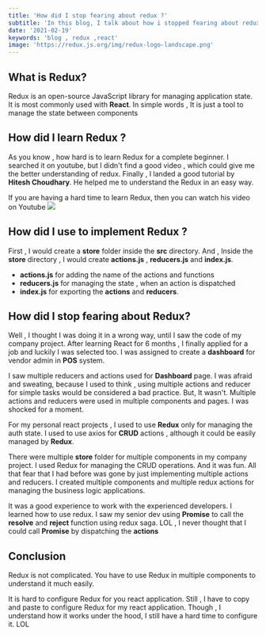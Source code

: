 ```yaml
---
title: 'How did I stop fearing about redux ?'
subtitle: 'In this blog, I talk about how i stopped fearing about redux.'
date: '2021-02-19'
keywords: 'blog , redux ,react'
image: 'https://redux.js.org/img/redux-logo-landscape.png'
---
```


## **What is Redux?**

Redux is an open-source JavaScript library for managing application state. It is most commonly used with **React**.
In simple words , It is just a tool to manage the state between components

## **How did I learn Redux ?**

As you know , how hard is to learn Redux for a complete beginner. I searched it on youtube, but I didn't find a good video , which could give me the better understanding of redux. Finally , I landed a good tutorial by **Hitesh Choudhary**. He helped me to understand the Redux in an easy way.

If you are having a hard time to learn Redux, then you can watch his video on Youtube
[![](http://img.youtube.com/vi/np8A_aW7Pew/0.jpg)](http://www.youtube.com/watch?v=np8A_aW7Pew 'Redux')

## **How did I use to implement Redux ?**

First , I would create a **store** folder inside the **src** directory. And , Inside the **store** directory , I would create **actions.js** , **reducers.js** and **index.js**.

- **actions.js** for adding the name of the actions and functions
- **reducers.js** for managing the state , when an action is dispatched
- **index.js** for exporting the **actions** and **reducers**.

## **How did I stop fearing about Redux?**

Well , I thought I was doing it in a wrong way, until I saw the code of my company project. After learning React for 6 months , I finally applied for a job and luckily I was selected too. I was assigned to create a **dashboard** for vendor admin in **POS** system.

I saw multiple reducers and actions used for **Dashboard** page. I was afraid and sweating, because I used to think , using multiple actions and reducer for simple tasks would be considered a bad practice. But, It wasn't. Multiple actions and reducers were used in multiple components and pages. I was shocked for a moment.

For my personal react projects , I used to use **Redux** only for managing the auth state. I used to use axios for **CRUD** actions , although it could be easily managed by **Redux**.

There were multiple **store** folder for multiple components in my company project. I used Redux for managing the CRUD operations. And it was fun. All that fear that I had before was gone by just implementing multiple actions and reducers. I created multiple components and multiple redux actions for managing the business logic applications.

It was a good experience to work with the experienced developers. I learned how to use redux. I saw my senior dev using **Promise** to call the **resolve** and **reject** function using redux saga. LOL , I never thought that I could call **Promise** by dispatching the **actions**

## **Conclusion**

Redux is not complicated. You have to use Redux in multiple components to understand it much easily.

It is hard to configure Redux for you react application. Still , I have to copy and paste to configure Redux for my react application. Though , I understand how it works under the hood, I still have a hard time to configure it. LOL
